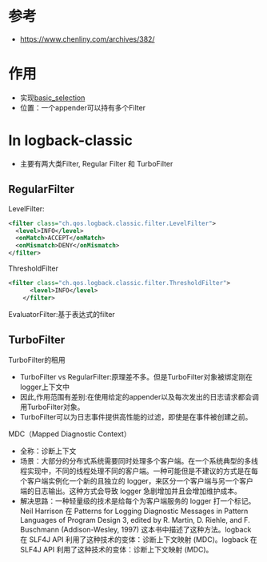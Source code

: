 # 参考
- https://www.chenliny.com/archives/382/

# 作用
- 实现[basic_selection](http://logback.qos.ch/manual/architecture.html#basic_selection)
- 位置：一个appender可以持有多个Filter

# In logback-classic
- 主要有两大类Filter, Regular Filter 和 TurboFilter

## RegularFilter
LevelFilter:
```xml
<filter class="ch.qos.logback.classic.filter.LevelFilter">
  <level>INFO</level>
  <onMatch>ACCEPT</onMatch>
  <onMismatch>DENY</onMismatch>
</filter>
```
ThresholdFilter
```xml
<filter class="ch.qos.logback.classic.filter.ThresholdFilter">
      <level>INFO</level>
    </filter>
```
EvaluatorFilter:基于表达式的filter

## TurboFilter
TurboFilter的租用
- TurboFilter vs RegularFilter:原理差不多。但是TurboFilter对象被绑定刚在logger上下文中
- 因此,作用范围有差别:在使用给定的appender以及每次发出的日志请求都会调用TurboFilter对象。
- TurboFilter可以为日志事件提供高性能的过滤，即使是在事件被创建之前。

MDC（Mapped Diagnostic Context）
- 全称：诊断上下文
- 场景：大部分的分布式系统需要同时处理多个客户端。在一个系统典型的多线程实现中，不同的线程处理不同的客户端。一种可能但是不建议的方式是在每个客户端实例化一个新的且独立的 log­ger，来区分一个客户端与另一个客户端的日志输出。这种方式会导致 log­ger 急剧增加并且会增加维护成本。
- 解决思路：一种轻量级的技术是给每个为客户端服务的 log­ger 打一个标记。Neil Har­ri­son 在 Patterns for Logging Diagnostic Messages in Pat­tern Lan­guages of Pro­gram De­sign 3, edited by R. Mar­tin, D. Riehle, and F. Buschmann (Ad­di­son-Wes­ley, 1997) 这本书中描述了这种方法。log­back 在 SLF4J API 利用了这种技术的变体：诊断上下文映射 (MDC)。log­back 在 SLF4J API 利用了这种技术的变体：诊断上下文映射 (MDC)。
